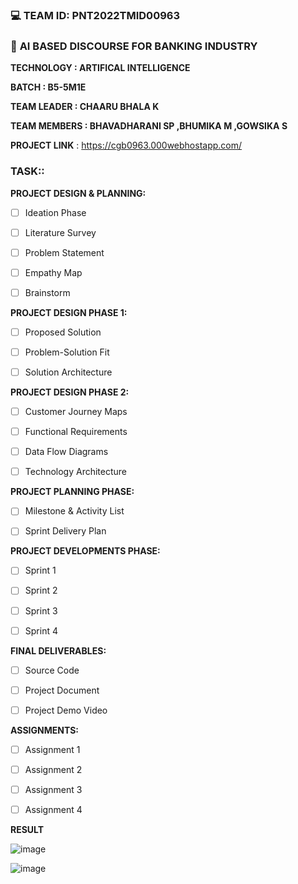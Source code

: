 ### 💻 **TEAM ID: PNT2022TMID00963**

### 🤖 **AI BASED DISCOURSE FOR BANKING INDUSTRY**

**TECHNOLOGY : ARTIFICAL INTELLIGENCE**

**BATCH : B5-5M1E**

**TEAM LEADER : CHAARU BHALA K** 

**TEAM MEMBERS : BHAVADHARANI SP ,BHUMIKA M ,GOWSIKA S**
 
**PROJECT LINK** : https://cgb0963.000webhostapp.com/

### **TASK::**

**PROJECT DESIGN & PLANNING:**

- [ ] Ideation Phase
     
- [ ] Literature Survey
     
- [ ] Problem Statement
    
- [ ] Empathy Map
     
- [ ] Brainstorm
 
**PROJECT DESIGN PHASE 1:**

- [ ] Proposed Solution
     
- [ ] Problem-Solution Fit
     
- [ ] Solution Architecture
     
**PROJECT DESIGN PHASE 2:**

- [ ] Customer Journey Maps
     
- [ ] Functional Requirements
     
- [ ] Data Flow Diagrams
     
- [ ] Technology Architecture
     
**PROJECT PLANNING PHASE:**

- [ ] Milestone & Activity List
     
- [ ] Sprint Delivery Plan
    
**PROJECT DEVELOPMENTS PHASE:**

- [ ] Sprint 1
     
- [ ] Sprint 2
     
- [ ] Sprint 3
     
- [ ] Sprint 4
    
**FINAL DELIVERABLES:**

- [ ] Source Code
     
- [ ] Project Document
     
- [ ] Project Demo Video
    
**ASSIGNMENTS:**

- [ ] Assignment 1
     
- [ ] Assignment 2
     
- [ ] Assignment 3
   
- [ ] Assignment 4
     
**RESULT**     

![image](https://user-images.githubusercontent.com/114250450/202857285-c78d2dfa-cd49-449f-810e-4570ad650050.png)

![image](https://user-images.githubusercontent.com/114250450/202857331-5911d5a8-8677-4ad3-adfb-7140e79bbb55.png)


